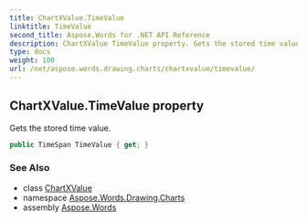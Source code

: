 ```yaml
---
title: ChartXValue.TimeValue
linktitle: TimeValue
second_title: Aspose.Words for .NET API Reference
description: ChartXValue TimeValue property. Gets the stored time value in C#.
type: docs
weight: 100
url: /net/aspose.words.drawing.charts/chartxvalue/timevalue/
---
```

## ChartXValue.TimeValue property

Gets the stored time value.

```csharp
public TimeSpan TimeValue { get; }
```

### See Also

* class [ChartXValue](../)
* namespace [Aspose.Words.Drawing.Charts](../../chartxvalue/)
* assembly [Aspose.Words](../../../)
